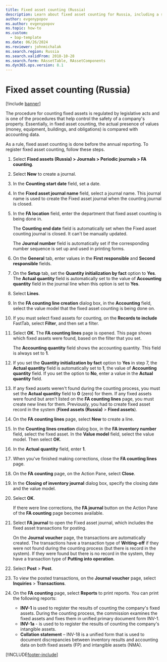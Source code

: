 ```yaml
---
title: Fixed asset counting (Russia)
description: Learn about fixed asset counting for Russia, including a step-by-step process for registering fixed asset counting, which is done before the annual reporting.
author: evgenypopov
ms.author: evgenypopov
ms.topic: how-to
ms.custom: 
  - bap-template
ms.date: 06/26/2024
ms.reviewer: johnmichalak
ms.search.region: Russia
ms.search.validFrom: 2018-10-28
ms.search.form: RAssetTable, RAssetComponents
ms.dyn365.ops.version: 8.1
---
```


# Fixed asset counting (Russia)

[!include [banner](../../includes/banner.md)]

The procedure for counting fixed assets is regulated by legislative acts and is one of the procedures that help control the safety of a company's property. Essentially, in fixed asset counting, the actual presence of values (money, equipment, buildings, and obligations) is compared with accounting data.

As a rule, fixed asset counting is done before the annual reporting. To register fixed asset counting, follow these steps.

1. Select **Fixed assets (Russia) \> Journals \> Periodic journals \> FA counting**.
2. Select **New** to create a journal.
3. In the **Counting start date** field, set a date.
4. In the **Fixed asset journal name** field, select a journal name. This journal name is used to create the Fixed asset journal when the counting journal is closed.
5. In the **FA location** field, enter the department that fixed asset counting is being done in.

    The **Counting end date** field is automatically set when the Fixed asset counting journal is closed. It can't be manually updated.

    The **Journal number** field is automatically set if the corresponding number sequence is set up and used in printing forms.

6. On the **General** tab, enter values in the **First responsible** and **Second responsible** fields.
7. On the **Setup** tab, set the **Quantity initialization by fact** option to **Yes**. The **Actual quantity** field is automatically set to the value of **Accounting quantity** field in the journal line when this option is set to **Yes**.
8. Select **Lines**.
9. In the **FA counting line creation** dialog box, in the **Accounting** field, select the value model that the fixed asset counting is being done on.
10. If you must select fixed assets for counting, on the **Records to include** FastTab, select **Filter**, and then set a filter.
11. Select **OK**. The **FA counting lines** page is opened. This page shows which fixed assets were found, based on the filter that you set.

    The **Accounting quantity** field shows the accounting quantity. This field is always set to **1**.

12. If you set the **Quantity initialization by fact** option to **Yes** in step 7, the **Actual quantity** field is automatically set to **1**, the value of **Accounting quantity** field. If you set the option to **No**, enter a value in the **Actual quantity** field.
13. If any fixed assets weren't found during the counting process, you must set the **Actual quantity** field to **0** (zero) for them. If any fixed assets were found but aren't listed on the **FA counting lines** page, you must create new lines for them. Previously, you had to create fixed asset record in the system (**Fixed assets (Russia)** \> **Fixed assets**).
14. On the **FA counting lines** page, select **New** to create a line.
15. In the **Counting lines creation** dialog box, in the **FA inventory number** field, select the fixed asset. In the **Value model** field, select the value model. Then select **OK**.
16. In the **Actual quantity** field, enter **1**.
17. When you've finished making corrections, close the **FA counting lines** page.
18. On the **FA counting** page, on the Action Pane, select **Close**.
19. In the **Closing of inventory journal** dialog box, specify the closing date and the value model.
20. Select **OK**.

    If there were line corrections, the **FA journal** button on the Action Pane of the **FA counting** page becomes available.

21. Select **FA journal** to open the Fixed asset journal, which includes the fixed asset transactions for posting.

    On the **Journal voucher** page, the transactions are automatically created. The transactions have a transaction type of **Writing-off** if they were not found during the counting process (but there is record in the system). If they were found but there is no record in the system, they have a transaction type of **Putting into operation**.

22. Select **Post** \> **Post**.
23. To view the posted transactions, on the **Journal voucher** page, select **Inquiries** \> **Transactions**.
22. On the **FA counting** page, select **Reports** to print reports. You can print the following reports:

    - **INV-1** is used to register the results of counting the company's fixed assets. During the counting process, the commission examines the fixed assets and fixes them in unified primary document form INV-1. 
    - **INV-1a** - is used to to register the results of counting the company's intangible assets.
    - **Collation statement** – INV-18 is a unified form that is used to document discrepancies between inventory results and accounting data on both fixed assets (FP) and intangible assets (NMA).


[!INCLUDE[footer-include](../../../includes/footer-banner.md)]
